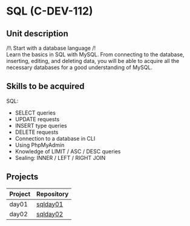 # SQL (C-DEV-112)

## Unit description

/!\ Start with a database language /!\
Learn the basics in SQL with MySQL.
From connecting to the database, inserting, editing, and deleting data, you will be able to acquire all the necessary databases for a good understanding of MySQL.

## Skills to be acquired

SQL:
- SELECT queries
- UPDATE requests
- INSERT type queries
- DELETE requests
- Connection to a database in CLI
- Using PhpMyAdmin
- Knowledge of LIMIT / ASC / DESC queries
- Sealing: INNER / LEFT / RIGHT JOIN

## Projects

| Project  | Repository |
| ------------- | ------------- |
| day01  | [sqlday01](./sqlday01)  |
| day02  | [sqlday02](./sqlday02)  |